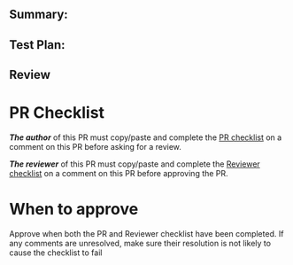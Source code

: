 <!-- Please provide enough information so that others can review your pull request. The three fields below are mandatory. -->

## Summary:

<!-- Explain the **motivation** for making this change. What existing problem does the pull request solve? -->

## Test Plan:

<!-- Demonstrate the code is solid. Example: How to test the feature in storybook, screenshots / videos if the pull request changes the user interface. The exact commands you ran and their output (for code covered by unit tests) 
For more details, see: https://gray-smoke-082026a10-docs.centralus.2.azurestaticapps.net/Pull-Request-Policy/PR-Review-Guidelines
-->

## Review

# PR Checklist
***The author*** of this PR must copy/paste and complete the [PR checklist](https://gray-smoke-082026a10-docs.centralus.2.azurestaticapps.net/Pull-Request-Policy/PR-Checklist) on a comment on this PR before asking for a review.

***The reviewer*** of this PR must copy/paste and complete the [Reviewer checklist](https://gray-smoke-082026a10-docs.centralus.2.azurestaticapps.net/Pull-Request-Policy/Reviewer-Checklist) on a comment on this PR before approving the PR.

# When to approve
Approve when both the PR and Reviewer checklist have been completed. If any comments are unresolved, make sure their resolution is not likely to cause the checklist to fail
